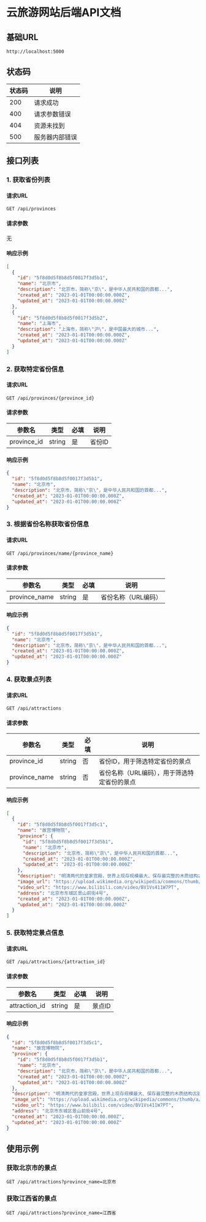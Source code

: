 # 云旅游网站后端API文档

## 基础URL
```
http://localhost:5000
```

## 状态码
| 状态码 | 说明 |
|-------|------|
| 200 | 请求成功 |
| 400 | 请求参数错误 |
| 404 | 资源未找到 |
| 500 | 服务器内部错误 |

## 接口列表

### 1. 获取省份列表
#### 请求URL
```
GET /api/provinces
```

#### 请求参数
无

#### 响应示例
```json
[
  {
    "id": "5f8d0d5f8b8d5f0017f3d5b1",
    "name": "北京市",
    "description": "北京市，简称\"京\"，是中华人民共和国的首都...",
    "created_at": "2023-01-01T00:00:00.000Z",
    "updated_at": "2023-01-01T00:00:00.000Z"
  },
  {
    "id": "5f8d0d5f8b8d5f0017f3d5b2",
    "name": "上海市",
    "description": "上海市，简称\"沪\"，是中国最大的城市...",
    "created_at": "2023-01-01T00:00:00.000Z",
    "updated_at": "2023-01-01T00:00:00.000Z"
  }
]
```

### 2. 获取特定省份信息
#### 请求URL
```
GET /api/provinces/{province_id}
```

#### 请求参数
| 参数名 | 类型 | 必填 | 说明 |
| --- | --- | --- | --- |
| province_id | string | 是 | 省份ID |

#### 响应示例
```json
{
  "id": "5f8d0d5f8b8d5f0017f3d5b1",
  "name": "北京市",
  "description": "北京市，简称\"京\"，是中华人民共和国的首都...",
  "created_at": "2023-01-01T00:00:00.000Z",
  "updated_at": "2023-01-01T00:00:00.000Z"
}
```

### 3. 根据省份名称获取省份信息
#### 请求URL
```
GET /api/provinces/name/{province_name}
```

#### 请求参数
| 参数名 | 类型 | 必填 | 说明 |
| --- | --- | --- | --- |
| province_name | string | 是 | 省份名称（URL编码） |

#### 响应示例
```json
{
  "id": "5f8d0d5f8b8d5f0017f3d5b1",
  "name": "北京市",
  "description": "北京市，简称\"京\"，是中华人民共和国的首都...",
  "created_at": "2023-01-01T00:00:00.000Z",
  "updated_at": "2023-01-01T00:00:00.000Z"
}
```

### 4. 获取景点列表
#### 请求URL
```
GET /api/attractions
```

#### 请求参数
| 参数名 | 类型 | 必填 | 说明 |
| --- | --- | --- | --- |
| province_id | string | 否 | 省份ID，用于筛选特定省份的景点 |
| province_name | string | 否 | 省份名称（URL编码），用于筛选特定省份的景点 |

#### 响应示例
```json
[
  {
    "id": "5f8d0d5f8b8d5f0017f3d5c1",
    "name": "故宫博物院",
    "province": {
      "id": "5f8d0d5f8b8d5f0017f3d5b1",
      "name": "北京市",
      "description": "北京市，简称\"京\"，是中华人民共和国的首都...",
      "created_at": "2023-01-01T00:00:00.000Z",
      "updated_at": "2023-01-01T00:00:00.000Z"
    },
    "description": "明清两代的皇家宫殿，世界上现存规模最大、保存最完整的木质结构古建筑之一",
    "image_url": "https://upload.wikimedia.org/wikipedia/commons/thumb/a/a3/Forbidden_City_Beijing_July_2008_01.jpg/800px-Forbidden_City_Beijing_July_2008_01.jpg",
    "video_url": "https://www.bilibili.com/video/BV1Vs411W7PT",
    "address": "北京市东城区景山前街4号",
    "created_at": "2023-01-01T00:00:00.000Z",
    "updated_at": "2023-01-01T00:00:00.000Z"
  }
]
```

### 5. 获取特定景点信息
#### 请求URL
```
GET /api/attractions/{attraction_id}
```

#### 请求参数
| 参数名 | 类型 | 必填 | 说明 |
| --- | --- | --- | --- |
| attraction_id | string | 是 | 景点ID |

#### 响应示例
```json
{
  "id": "5f8d0d5f8b8d5f0017f3d5c1",
  "name": "故宫博物院",
  "province": {
    "id": "5f8d0d5f8b8d5f0017f3d5b1",
    "name": "北京市",
    "description": "北京市，简称\"京\"，是中华人民共和国的首都...",
    "created_at": "2023-01-01T00:00:00.000Z",
    "updated_at": "2023-01-01T00:00:00.000Z"
  },
  "description": "明清两代的皇家宫殿，世界上现存规模最大、保存最完整的木质结构古建筑之一",
  "image_url": "https://upload.wikimedia.org/wikipedia/commons/thumb/a/a3/Forbidden_City_Beijing_July_2008_01.jpg/800px-Forbidden_City_Beijing_July_2008_01.jpg",
  "video_url": "https://www.bilibili.com/video/BV1Vs411W7PT",
  "address": "北京市东城区景山前街4号",
  "created_at": "2023-01-01T00:00:00.000Z",
  "updated_at": "2023-01-01T00:00:00.000Z"
}
```

## 使用示例

### 获取北京市的景点
```
GET /api/attractions?province_name=北京市
```

### 获取江西省的景点
```
GET /api/attractions?province_name=江西省
```